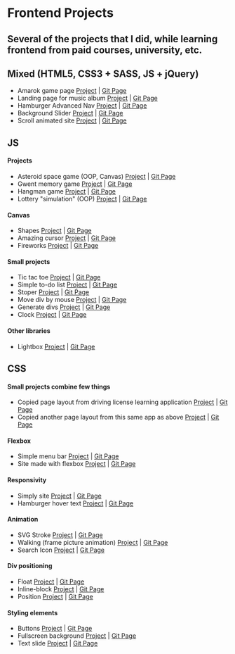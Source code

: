 # Frontend Projects

## Several of the projects that I did, while learning frontend from paid courses, university, etc.

## Mixed (HTML5, CSS3 + SASS, JS + jQuery)

- Amarok game page
  [Project](https://amarokgame.com) | [Git Page](https://github.com/MarcinParda/AmarokPage)
- Landing page for music album
  [Project](https://marcinparda.github.io/Frontend-Projects/JS/projects/photo-album-landing-page/index.html) | [Git Page](https://github.com/MarcinParda/Frontend-Projects/tree/master/JS/projects/photo-album-landing-page)
- Hamburger Advanced Nav
  [Project](https://marcinparda.github.io/Frontend-Projects/JS/projects/hamburger-advance-nav/index.html) | [Git Page](https://github.com/MarcinParda/Frontend-Projects/tree/master/JS/projects/hamburger-advance-nav)
- Background Slider
  [Project](https://marcinparda.github.io/Frontend-Projects/JS/training/bg-slider/index.html) | [Git Page](https://github.com/MarcinParda/Frontend-Projects/tree/master/JS/training/bg-slider)
- Scroll animated site
  [Project](https://marcinparda.github.io/Frontend-Projects/JS/projects/scroll-animated-sections/index.html) | [Git Page](https://github.com/MarcinParda/Frontend-Projects/tree/master/JS/projects/scroll-animated-sections)

## JS

#### Projects

- Asteroid space game (OOP, Canvas)
  [Project](https://marcinparda.github.io/Frontend-Projects/JS/projects/asteroids-game/index.html) | [Git Page](https://github.com/MarcinParda/Frontend-Projects/tree/master/JS/projects/asteroids-game)
- Gwent memory game
  [Project](https://marcinparda.github.io/Frontend-Projects/JS/projects/gwent-memory/index.html) | [Git Page](https://github.com/MarcinParda/Frontend-Projects/tree/master/JS/projects/gwent-memory)
- Hangman game
  [Project](https://marcinparda.github.io/Frontend-Projects/JS/projects/hangman/index.html) | [Git Page](https://github.com/MarcinParda/Frontend-Projects/tree/master/JS/projects/hangman)
- Lottery "simulation" (OOP)
  [Project](https://marcinparda.github.io/Frontend-Projects/JS/projects/hangman/index.html) | [Git Page](https://github.com/MarcinParda/Frontend-Projects/tree/master/JS/projects/lottery)

#### Canvas

- Shapes
  [Project](https://marcinparda.github.io/Frontend-Projects/JS/training/canvas-shapes/index.html) | [Git Page](https://github.com/MarcinParda/Frontend-Projects/tree/master/JS/training/canvas-shapes)
- Amazing cursor
  [Project](https://marcinparda.github.io/Frontend-Projects/JS/training/amazing-cursor/index.html) | [Git Page](https://github.com/MarcinParda/Frontend-Projects/tree/master/JS/training/amazing-cursor)
- Fireworks
  [Project](https://marcinparda.github.io/Frontend-Projects/JS/training/fireworks/index.html) | [Git Page](https://github.com/MarcinParda/Frontend-Projects/tree/master/JS/training/fireworks)

#### Small projects

- Tic tac toe
  [Project](https://marcinparda.github.io/Frontend-Projects/JS/training/tic-tac-toe/index.html) | [Git Page](https://github.com/MarcinParda/Frontend-Projects/tree/master/JS/training/tic-tac-toe)
- Simple to-do list
  [Project](https://marcinparda.github.io/Frontend-Projects/JS/training/simple-todo-list/index.html) | [Git Page](https://github.com/MarcinParda/Frontend-Projects/tree/master/JS/training/simple-todo-list)
- Stoper
  [Project](https://marcinparda.github.io/Frontend-Projects/JS/training/stoper/index.html) | [Git Page](https://github.com/MarcinParda/Frontend-Projects/tree/master/JS/training/stoper)
- Move div by mouse
  [Project](https://marcinparda.github.io/Frontend-Projects/JS/training/mouse-move-div/index.html) | [Git Page](https://github.com/MarcinParda/Frontend-Projects/tree/master/JS/training/mouse-move-div)
- Generate divs
  [Project](https://marcinparda.github.io/Frontend-Projects/JS/training/generate-divs/index.html) | [Git Page](https://github.com/MarcinParda/Frontend-Projects/tree/master/JS/training/generate-divs)
- Clock
  [Project](https://marcinparda.github.io/Frontend-Projects/JS/training/clock/index.html) | [Git Page](https://github.com/MarcinParda/Frontend-Projects/tree/master/JS/training/clock)

#### Other libraries

- Lightbox
  [Project](https://marcinparda.github.io/Frontend-Projects/JS/training/gallery-lightbox/index.html) | [Git Page](https://github.com/MarcinParda/Frontend-Projects/tree/master/JS/training/gallery-lightbox)

## CSS

#### Small projects combine few things

- Copied page layout from driving license learning application [Project](https://github.com/MarcinParda/Frontend-Projects/CSS/training/driving-license-tests-2/index.html) | [Git Page](https://marcinparda.github.io/Frontend-Projects/tree/master/CSS/training/driving-license-tests-2)
- Copied another page layout from this same app as above [Project](https://marcinparda.github.io/Frontend-Projects/CSS/training/driving-license-tests/index.html) | [Git Page](https://github.com/MarcinParda/Frontend-Projects/tree/master/CSS/training/driving-license-tests)

#### Flexbox

- Simple menu bar [Project](https://marcinparda.github.io/Frontend-Projects/CSS/training/flexbox-menu/index.html) | [Git Page](https://github.com/MarcinParda/Frontend-Projects/tree/master/CSS/training/flexbox-menu)
- Site made with flexbox [Project](https://marcinparda.github.io/Frontend-Projects/CSS/training/flexbox-site-trolls/projekt.html) | [Git Page](https://github.com/MarcinParda/Frontend-Projects/tree/master/CSS/training/flexbox-site-trolls)

#### Responsivity

- Simply site [Project](https://marcinparda.github.io/Frontend-Projects/CSS/training/responsive-site/index.html) | [Git Page](https://github.com/MarcinParda/Frontend-Projects/tree/master/CSS/training/responsive-site)
- Hamburger hover text [Project](https://marcinparda.github.io/Frontend-Projects/CSS/training/hamburger-hover-text/index.html) | [Git Page](https://github.com/MarcinParda/Frontend-Projects/tree/master/CSS/training/hamburger-hover-text)

#### Animation

- SVG Stroke [Project](https://marcinparda.github.io/Frontend-Projects/CSS/training/animation-svg-stroke/index.html) | [Git Page](https://github.com/MarcinParda/Frontend-Projects/tree/master/CSS/training/animation-svg-stroke)
- Walking (frame picture animation) [Project](https://marcinparda.github.io/Frontend-Projects/CSS/training/animation-walking/index.html) | [Git Page](https://github.com/MarcinParda/Frontend-Projects/tree/master/CSS/training/animation-walking)
- Search Icon [Project](https://marcinparda.github.io/Frontend-Projects/CSS/training/animation-search-icon/index.html) | [Git Page](https://github.com/MarcinParda/Frontend-Projects/tree/master/CSS/training/animation-search-icon)

#### Div positioning

- Float [Project](https://marcinparda.github.io/Frontend-Projects/CSS/training/float-chessboard/projekt.html) | [Git Page](https://github.com/MarcinParda/Frontend-Projects/tree/master/CSS/training/float-chessboard)
- Inline-block [Project](https://marcinparda.github.io/Frontend-Projects/CSS/training/position-chessboard/index.html) | [Git Page](https://github.com/MarcinParda/Frontend-Projects/tree/master/CSS/training/position-chessboard)
- Position [Project](https://marcinparda.github.io/Frontend-Projects/CSS/training/inline-block-chessboard/index.html) | [Git Page](https://github.com/MarcinParda/Frontend-Projects/tree/master/CSS/training/inline-block-chessboard)

#### Styling elements

- Buttons [Project](https://marcinparda.github.io/Frontend-Projects/CSS/training/buttons/index.html) | [Git Page](https://github.com/MarcinParda/Frontend-Projects/tree/master/CSS/training/buttons)
- Fullscreen background [Project](https://marcinparda.github.io/Frontend-Projects/CSS/training/fullscreen-page/index.html) | [Git Page](https://github.com/MarcinParda/Frontend-Projects/tree/master/CSS/training/fullscreen-page)
- Text slide [Project](https://marcinparda.github.io/Frontend-Projects/CSS/training/text-slide/index.html) | [Git Page](https://github.com/MarcinParda/Frontend-Projects/tree/master/CSS/training/text-slide)
